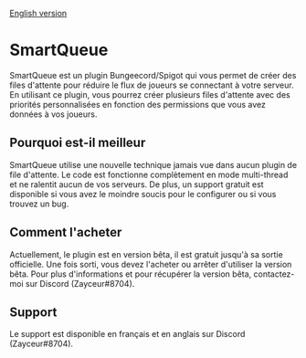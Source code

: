 [English version](https://github.com/Swisscypher/smartqueue-api/blob/master/README.md)

# SmartQueue
SmartQueue est un plugin Bungeecord/Spigot qui vous permet de créer des files d'attente pour réduire le flux de joueurs se connectant à votre serveur. En utilisant ce plugin, vous pourrez créer plusieurs files d'attente avec des priorités personnalisées en fonction des permissions que vous avez données à vos joueurs.

## Pourquoi est-il meilleur
SmartQueue utilise une nouvelle technique jamais vue dans aucun plugin de file d'attente. Le code est fonctionne complètement en mode multi-thread et ne ralentit aucun de vos serveurs.
De plus, un support gratuit est disponible si vous avez le moindre soucis pour le configurer ou si vous trouvez un bug.

## Comment l'acheter
Actuellement, le plugin est en version bêta, il est gratuit jusqu'à sa sortie officielle. Une fois sorti, vous devez l'acheter ou arrêter d'utiliser la version bêta.
Pour plus d'informations et pour récupérer la version bêta, contactez-moi sur Discord (Zayceur#8704).

## Support
Le support est disponible en français et en anglais sur Discord (Zayceur#8704).

